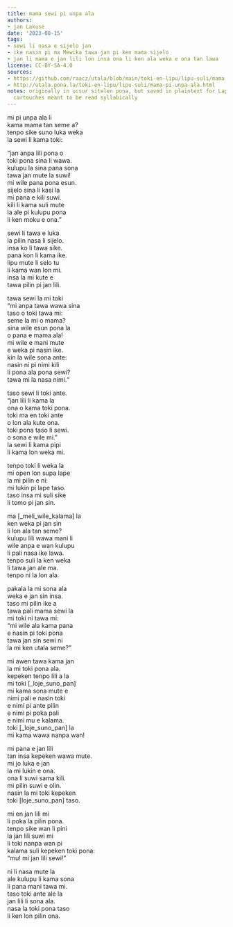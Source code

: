 ```yaml
---
title: mama sewi pi unpa ala
authors:
- jan Lakuse
date: '2023-08-15'
tags:
- sewi li nasa e sijelo jan
- ike nasin pi ma Mewika tawa jan pi ken mama sijelo
- jan li mama e jan lili lon insa ona li ken ala weka e ona tan lawa
license: CC-BY-SA-4.0
sources:
- https://github.com/raacz/utala/blob/main/toki-en-lipu/lipu-suli/mama-pi-unpa-ala.md
- http://utala.pona.la/toki-en-lipu/lipu-suli/mama-pi-unpa-ala.html
notes: originally in ucsur sitelen pona, but saved in plaintext for Lapo. text contains
  cartouches meant to be read syllabically
---
```


mi pi unpa ala li  
kama mama tan seme a?  
tenpo sike suno luka weka  
la sewi li kama toki:

“jan anpa lili pona o  
toki pona sina li wawa.  
kulupu la sina pana sona  
tawa jan mute la suwi!  
mi wile pana pona esun.  
sijelo sina li kasi la  
mi pana e kili suwi.  
kili li kama suli mute  
la ale pi kulupu pona  
li ken moku e ona.”

sewi li tawa e luka  
la pilin nasa li sijelo.  
insa ko li tawa sike.  
pana kon li kama ike.  
lipu mute li selo tu  
li kama wan lon mi.  
insa la mi kute e  
tawa pilin pi jan lili.

tawa sewi la mi toki  
“mi anpa tawa wawa sina  
taso o toki tawa mi:  
seme la mi o mama?  
sina wile esun pona la  
o pana e mama ala!  
mi wile e mani mute  
e weka pi nasin ike.  
kin la wile sona ante:  
nasin ni pi nimi kili   
li pona ala pona sewi?  
tawa mi la nasa nimi.“  

taso sewi li toki ante.   
“jan lili li kama la   
ona o kama toki pona.   
toki ma en toki ante  
o lon ala kute ona.   
toki pona taso li sewi.   
o sona e wile mi.”  
la sewi li kama pipi  
li kama lon weka mi.   

tenpo toki li weka la   
mi open lon supa lape  
la mi pilin e ni:  
mi lukin pi lape taso.   
taso insa mi suli sike  
li tomo pi jan sin.   

ma [_meli_wile_kalama] la   
ken weka pi jan sin  
li lon ala tan seme?  
kulupu lili wawa mani li   
wile anpa e wan kulupu  
li pali nasa ike lawa.  
tenpo suli la ken weka  
li tawa jan ale ma.  
tenpo ni la lon ala.   

pakala la mi sona ala   
weka e jan sin insa.  
taso mi pilin ike a  
tawa pali mama sewi la  
mi toki ni tawa mi:  
“mi wile ala kama pana  
e nasin pi toki pona   
tawa jan sin sewi ni   
la mi ken utala seme?”  

mi awen tawa kama jan   
la mi toki pona ala.  
kepeken tenpo lili a la  
mi toki [_loje_suno_pan]  
mi kama sona mute e  
nimi pali e nasin toki  
e nimi pi ante pilin   
e nimi pi poka pali   
e nimi mu e kalama.  
toki [_loje_suno_pan] la   
mi kama wawa nanpa wan!  

mi pana e jan lili   
tan insa kepeken wawa mute.  
mi jo luka e jan  
la mi lukin e ona.  
ona li suwi sama kili.    
mi pilin suwi e olin.   
nasin la mi toki kepeken  
toki [loje_suno_pan] taso.  

mi en jan lili mi   
li poka la pilin pona.   
tenpo sike wan li pini  
la jan lili suwi mi  
li toki nanpa wan pi  
kalama suli kepeken toki pona:   
“mu! mi jan lili sewi!”  

ni li nasa mute la  
ale kulupu li kama sona   
li pana mani tawa mi.     
taso toki ante ale la  
jan lili li sona ala.  
nasa la toki pona taso   
li ken lon pilin ona.
